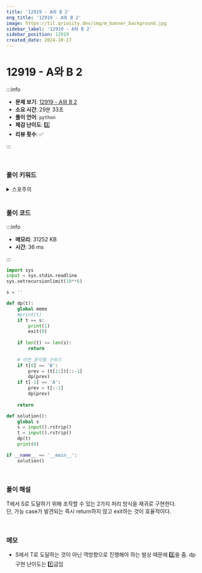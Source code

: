 ```yaml
---
title: '12919 - A와 B 2'
eng_title: '12919 - A와 B 2'
image: https://til.qriosity.dev/img/m_banner_background.jpg
sidebar_label: '12919 - A와 B 2'
sidebar_position: 12919
created_date: 2024-10-17
---
```


# 12919 - A와 B 2

:::info

- **문제 보기**: [12919 - A와 B 2](https://www.acmicpc.net/problem/12919)
- **소요 시간**: 29분 33초
- **풀이 언어**: `python`
- **체감 난이도**: 3️⃣
- **리뷰 횟수**: ✅

:::

<br />

### 풀이 키워드

<details>
<summary>스포주의</summary>

`DP`

</details>

<br />

### 풀이 코드

:::info

- **메모리**: 31252 KB
- **시간**: 36 ms

:::

```python
import sys
input = sys.stdin.readline
sys.setrecursionlimit(10**6)

s = ''

def dp(t):
    global memo
    #print(t)
    if t == s:
        print(1)
        exit(0)
    
    if len(t) <= len(s):
        return
    
    # 이전 문자열 구하기
    if t[0] == 'B':
        prev = (t[1:])[::-1]
        dp(prev)
    if t[-1] == 'A':
        prev = t[:-1]
        dp(prev)
    
    return

def solution():
    global s
    s = input().rstrip()
    t = input().rstrip()
    dp(t)
    print(0)

if __name__ == '__main__':
    solution()
```

<br />

### 풀이 해설

T에서 S로 도달하기 위해 조작할 수 있는 2가지 처리 방식을 재귀로 구현한다.<br />
단, 가능 case가 발견되는 즉시 return하지 않고 exit하는 것이 효율적이다.

<br />

### 메모

- S에서 T로 도달하는 것이 아닌 역방향으로 진행해야 하는 발상 때문에 3️⃣을 줌. dp 구현 난이도는 1️⃣급임